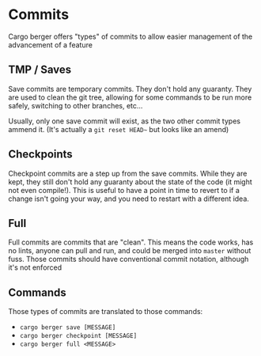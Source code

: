 # Commits

Cargo berger offers "types" of commits to allow easier management of the advancement of a feature

## TMP / Saves

Save commits are temporary commits. They don't hold any guaranty. They are used to clean the git tree, allowing for some commands to be run more safely, switching to other branches, etc...

Usually, only one save commit will exist, as the two other commit types ammend it. (It's actually a `git reset HEAD~` but looks like an amend)

## Checkpoints

Checkpoint commits are a step up from the save commits. While they are kept, they still don't hold any guaranty about the state of the code (it might not even compile!). This is useful to have a point in time to revert to if a change isn't going your way, and you need to restart with a different idea.

## Full

Full commits are commits that are "clean". This means the code works, has no lints, anyone can pull and run, and could be merged into `master` without fuss. 
Those commits should have conventional commit notation, although it's not enforced


## Commands

Those types of commits are translated to those commands:

- `cargo berger save [MESSAGE]`
- `cargo berger checkpoint [MESSAGE]`
- `cargo berger full <MESSAGE>`
